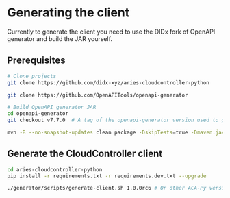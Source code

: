 # Generating the client

Currently to generate the client you need to use the DIDx fork of OpenAPI generator and build the JAR yourself.

## Prerequisites

```sh
# Clone projects
git clone https://github.com/didx-xyz/aries-cloudcontroller-python

git clone https://github.com/OpenAPITools/openapi-generator

# Build OpenAPI generator JAR
cd openapi-generator
git checkout v7.7.0  # A tag of the openapi-generator version used to generate cloudcontroller

mvn -B --no-snapshot-updates clean package -DskipTests=true -Dmaven.javadoc.skip=true -Djacoco.skip=true
```

## Generate the CloudController client

```sh
cd aries-cloudcontroller-python
pip install -r requirements.txt -r requirements.dev.txt --upgrade

./generator/scripts/generate-client.sh 1.0.0rc6 # Or other ACA-Py version
```

